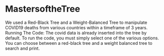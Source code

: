 # MastersoftheTree
We used a Red-Black Tree and a Weight-Balanced Tree to manipulate COVID19 deaths from various countries within a timeframe of 3 years. 
Running The Code:
The covid data is already inserted into the tree by default. To run the code, you must simply select one of the various options. You can choose between a red-black tree and a weight balanced tree to search and print.
